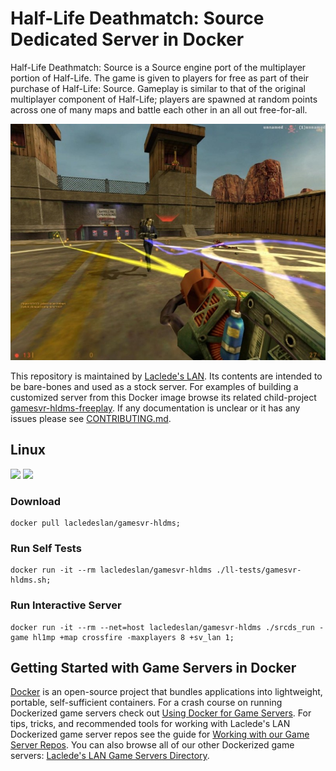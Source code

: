 # Half-Life Deathmatch: Source Dedicated Server in Docker

Half-Life Deathmatch: Source is a Source engine port of the multiplayer portion of Half-Life. The game is given to players for free as part of their purchase of Half-Life: Source. Gameplay is similar to that of the original multiplayer component of Half-Life; players are spawned at random points across one of many maps and battle each other in an all out free-for-all.

![Half-Life Deathmatch: Source Screenshot](https://raw.githubusercontent.com/LacledesLAN/gamesvr-hldms/master/.misc/screenshot1.jpg "Half-Life Deathmatch: Source Screenshot")

This repository is maintained by [Laclede's LAN](https://lacledeslan.com). Its contents are intended to be bare-bones and used as a stock server. For examples of building a customized server from this Docker image browse its related child-project [gamesvr-hldms-freeplay](https://github.com/LacledesLAN/gamesvr-hldms-freeplay). If any documentation is unclear or it has any issues please see [CONTRIBUTING.md](./CONTRIBUTING.md).

## Linux

[![](https://images.microbadger.com/badges/version/lacledeslan/gamesvr-hldms.svg)](https://microbadger.com/images/lacledeslan/gamesvr-hldms "Get your own version badge on microbadger.com")
[![](https://images.microbadger.com/badges/image/lacledeslan/gamesvr-hldms.svg)](https://microbadger.com/images/lacledeslan/gamesvr-hldms "Get your own image badge on microbadger.com")

### Download

```shell
docker pull lacledeslan/gamesvr-hldms;
```

### Run Self Tests

```shell
docker run -it --rm lacledeslan/gamesvr-hldms ./ll-tests/gamesvr-hldms.sh;
```

### Run Interactive Server

```shell
docker run -it --rm --net=host lacledeslan/gamesvr-hldms ./srcds_run -game hl1mp +map crossfire -maxplayers 8 +sv_lan 1;
```

## Getting Started with Game Servers in Docker

[Docker](https://docs.docker.com/) is an open-source project that bundles applications into lightweight, portable, self-sufficient containers. For a crash course on running Dockerized game servers check out [Using Docker for Game Servers](https://github.com/LacledesLAN/README.1ST/blob/master/GameServers/DockerAndGameServers.md). For tips, tricks, and recommended tools for working with Laclede's LAN Dockerized game server repos see the guide for [Working with our Game Server Repos](https://github.com/LacledesLAN/README.1ST/blob/master/GameServers/WorkingWithOurRepos.md). You can also browse all of our other Dockerized game servers: [Laclede's LAN Game Servers Directory](https://github.com/LacledesLAN/README.1ST/tree/master/GameServers).
